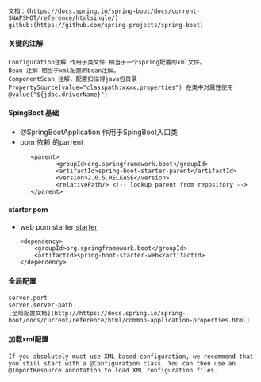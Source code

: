 #### 
    文档：(https://docs.spring.io/spring-boot/docs/current-SNAPSHOT/reference/htmlsingle/)
    github:(https://github.com/spring-projects/spring-boot)

#### 关键的注解
    Configuration注解 作用于类文件 相当于一个spring配置的xml文件。
    Bean 注解 相当于xml配置的bean注解。
    ComponentScan 注解，配置扫描得java包目录
    PropertySource(value="classpath:xxxx.properties") 在类中对属性使用@value("${jdbc.driverName}")
#### SpingBoot 基础
* @SpringBootApplication 作用于SpingBoot入口类
* pom 依赖 的parrent
  ```
     <parent>
            <groupId>org.springframework.boot</groupId>
            <artifactId>spring-boot-starter-parent</artifactId>
            <version>2.0.5.RELEASE</version>
            <relativePath/> <!-- lookup parent from repository -->
     </parent>
   ```
#### starter pom
* web pom starter
[starter](https://docs.spring.io/spring-boot/docs/current-SNAPSHOT/reference/htmlsingle/#using-boot-starter)
    ```
    <dependency>
        <groupId>org.springframework.boot</groupId>
        <artifactId>spring-boot-starter-web</artifactId>
    </dependency>
    ```
#### 全局配置
    server.port 
    server.server-path
    [全局配置文档](http://https://docs.spring.io/spring-boot/docs/current/reference/html/common-application-properties.html)

#### 加载xml配置
    If you absolutely must use XML based configuration, we recommend that you still start with a @Configuration class. You can then use an @ImportResource annotation to load XML configuration files.
